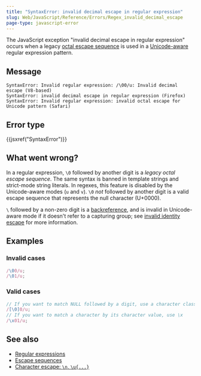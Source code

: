 ```yaml
---
title: "SyntaxError: invalid decimal escape in regular expression"
slug: Web/JavaScript/Reference/Errors/Regex_invalid_decimal_escape
page-type: javascript-error
---
```




The JavaScript exception "invalid decimal escape in regular expression" occurs when a legacy [octal escape sequence](/Web/JavaScript/Reference/Deprecated_and_obsolete_features#escape_sequences) is used in a [Unicode-aware](/Web/JavaScript/Reference/Global_Objects/RegExp/unicode#unicode-aware_mode) regular expression pattern.

## Message

```plain
SyntaxError: Invalid regular expression: /\00/u: Invalid decimal escape (V8-based)
SyntaxError: invalid decimal escape in regular expression (Firefox)
SyntaxError: Invalid regular expression: invalid octal escape for Unicode pattern (Safari)
```

## Error type

{{jsxref("SyntaxError")}}

## What went wrong?

In a regular expression, `\0` followed by another digit is a _legacy octal escape sequence_. The same syntax is banned in template strings and strict-mode string literals. In regexes, this feature is disabled by the Unicode-aware modes (`u` and `v`). `\0` _not_ followed by another digit is a valid escape sequence that represents the null character (U+0000).

`\` followed by a non-zero digit is a [backreference](/Web/JavaScript/Reference/Regular_expressions/Backreference), and is invalid in Unicode-aware mode if it doesn't refer to a capturing group; see [invalid identity escape](/Web/JavaScript/Reference/Errors/Regex_invalid_identity_escape) for more information.

## Examples

### Invalid cases

```js example-bad
/\00/u;
/\01/u;
```

### Valid cases

```js example-good
// If you want to match NULL followed by a digit, use a character class
/[\0]0/u;
// If you want to match a character by its character value, use \x
/\x01/u;
```

## See also

- [Regular expressions](/Web/JavaScript/Reference/Regular_expressions)
- [Escape sequences](/Web/JavaScript/Reference/Regular_expressions#escape_sequences)
- [Character escape: `\n`, `\u{...}`](/Web/JavaScript/Reference/Regular_expressions/Character_escape)
